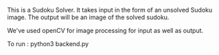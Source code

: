 This is a Sudoku Solver. 
It takes input in the form of an unsolved Sudoku image. The output will be an image of the solved sudoku.

We've used openCV for image processing for input as well as output.


To run :
python3 backend.py
